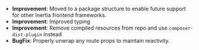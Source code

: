 - **Improvement**: Moved to a package structure to enable future support for other Inertia frontend frameworks.
- **Improvement**: Improved typing
- **Improvement**: Remove compiled resources from repo and use `composer-dist-plugin` instead
- **BugFix**: Properly unwrap any route props to maintain reactivity.
